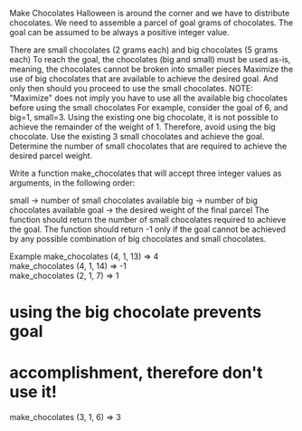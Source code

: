 Make Chocolates
Halloween is around the corner and we have to distribute chocolates. We need to assemble a parcel of goal grams of chocolates. The goal can be assumed to be always a positive integer value.

There are small chocolates (2 grams each) and big chocolates (5 grams each)
To reach the goal, the chocolates (big and small) must be used as-is, meaning, the chocolates cannot be broken into smaller pieces
Maximize the use of big chocolates that are available to achieve the desired goal. And only then should you proceed to use the small chocolates.
NOTE: "Maximize" does not imply you have to use all the available big chocolates before using the small chocolates
For example, consider the goal of 6, and big=1, small=3. Using the existing one big chocolate, it is not possible to achieve the remainder of the weight of 1. Therefore, avoid using the big chocolate. Use the existing 3 small chocolates and achieve the goal.
Determine the number of small chocolates that are required to achieve the desired parcel weight.

Write a function make_chocolates that will accept three integer values as arguments, in the following order:

small -> number of small chocolates available
big -> number of big chocolates available
goal -> the desired weight of the final parcel
The function should return the number of small chocolates required to achieve the goal. The function should return -1 only if the goal cannot be achieved by any possible combination of big chocolates and small chocolates.

Example
make_chocolates (4, 1, 13) => 4  
make_chocolates (4, 1, 14) => -1  
make_chocolates (2, 1, 7) => 1

# using the big chocolate prevents goal

# accomplishment, therefore don't use it!

make_chocolates (3, 1, 6) => 3
